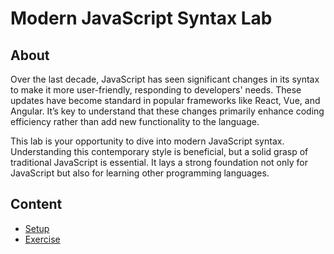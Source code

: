 <h1>
  <span class="prefix"></span>
  <span class="headline">Modern JavaScript Syntax Lab</span>
</h1>

## About

Over the last decade, JavaScript has seen significant changes in its syntax to make it more user-friendly, responding to developers' needs. These updates have become standard in popular frameworks like React, Vue, and Angular. It’s key to understand that these changes primarily enhance coding efficiency rather than add new functionality to the language.

This lab is your opportunity to dive into modern JavaScript syntax. Understanding this contemporary style is beneficial, but a solid grasp of traditional JavaScript is essential. It lays a strong foundation not only for JavaScript but also for learning other programming languages.

## Content

- [Setup](../setup/README.md)
- [Exercise](../exercise/README.md)
